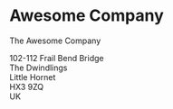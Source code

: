 Awesome Company
===============

The Awesome Company

102-112 Frail Bend Bridge  
The Dwindlings  
Little Hornet  
HX3 9ZQ  
UK
